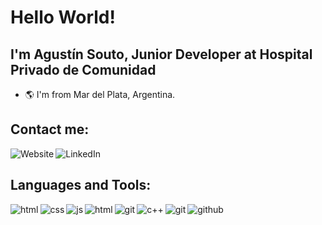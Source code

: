 # Hello World!

## I'm Agustín Souto, Junior Developer at Hospital Privado de Comunidad

- 🌎 I'm from Mar del Plata, Argentina.

## Contact me:

[<img src="https://icon-icons.com/icons2/1148/PNG/32/1486503783-bag-briefcase-business-case-job-portfolio-suitcase_81278.png" alt="Website" target="_blank" align="left" />][website]
[<img src="https://icon-icons.com/icons2/805/PNG/32/linkedin_icon-icons.com_65929.png" alt="LinkedIn" target="_blank" align="left" />][linkedin]


<br />

## Languages and Tools:

<img src="https://icon-icons.com/icons2/2107/PNG/32/file_type_html_icon_130541.png" alt="html" align="left" />
<img src="https://icon-icons.com/icons2/2107/PNG/32/file_type_css_icon_130661.png" alt="css" align="left" />
<img src="https://icon-icons.com/icons2/2108/PNG/32/javascript_icon_130900.png" alt="js" align="left" />
<img src="https://icon-icons.com/icons2/2415/PNG/32/react_original_logo_icon_146374.png" alt="html" align="left" />
<img src="https://icon-icons.com/icons2/2107/PNG/32/file_type_vue_icon_130078.png" alt="git" align="left" />
<img src="https://icon-icons.com/icons2/2107/PNG/32/file_type_cpp_icon_130670.png" alt="c++" align="left" />
<img src="https://icon-icons.com/icons2/2107/PNG/32/file_type_git_icon_130581.png" alt="git" align="left" />
<img src="https://icon-icons.com/icons2/836/PNG/32/Github_icon-icons.com_66788.png" alt="github" align="left" />

<br/>


[website]: https://souto751.github.io/portfolio/
[linkedin]: https://linkedin.com/in/souto751
